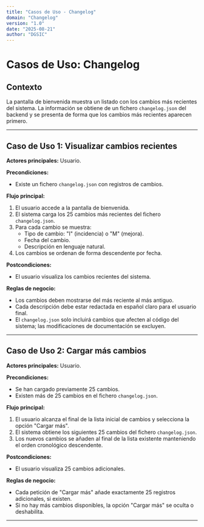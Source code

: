 ```yaml
---
title: "Casos de Uso - Changelog"
domain: "Changelog"
version: "1.0"
date: "2025-08-21"
author: "DGSIC"
---
```


# Casos de Uso: Changelog

## Contexto
La pantalla de bienvenida muestra un listado con los cambios más recientes del sistema. La información se obtiene de un fichero `changelog.json` del backend y se presenta de forma que los cambios más recientes aparecen primero.

---

## Caso de Uso 1: Visualizar cambios recientes
**Actores principales:** Usuario.

**Precondiciones:**
- Existe un fichero `changelog.json` con registros de cambios.

**Flujo principal:**
1. El usuario accede a la pantalla de bienvenida.
2. El sistema carga los 25 cambios más recientes del fichero `changelog.json`.
3. Para cada cambio se muestra:
   - Tipo de cambio: "I" (incidencia) o "M" (mejora).
   - Fecha del cambio.
   - Descripción en lenguaje natural.
4. Los cambios se ordenan de forma descendente por fecha.

**Postcondiciones:**
- El usuario visualiza los cambios recientes del sistema.

**Reglas de negocio:**
- Los cambios deben mostrarse del más reciente al más antiguo.
- Cada descripción debe estar redactada en español claro para el usuario final.
- El `changelog.json` solo incluirá cambios que afecten al código del sistema; las modificaciones de documentación se excluyen.

---

## Caso de Uso 2: Cargar más cambios
**Actores principales:** Usuario.

**Precondiciones:**
- Se han cargado previamente 25 cambios.
- Existen más de 25 cambios en el fichero `changelog.json`.

**Flujo principal:**
1. El usuario alcanza el final de la lista inicial de cambios y selecciona la opción "Cargar más".
2. El sistema obtiene los siguientes 25 cambios del fichero `changelog.json`.
3. Los nuevos cambios se añaden al final de la lista existente manteniendo el orden cronológico descendente.

**Postcondiciones:**
- El usuario visualiza 25 cambios adicionales.

**Reglas de negocio:**
- Cada petición de "Cargar más" añade exactamente 25 registros adicionales, si existen.
- Si no hay más cambios disponibles, la opción "Cargar más" se oculta o deshabilita.

---
